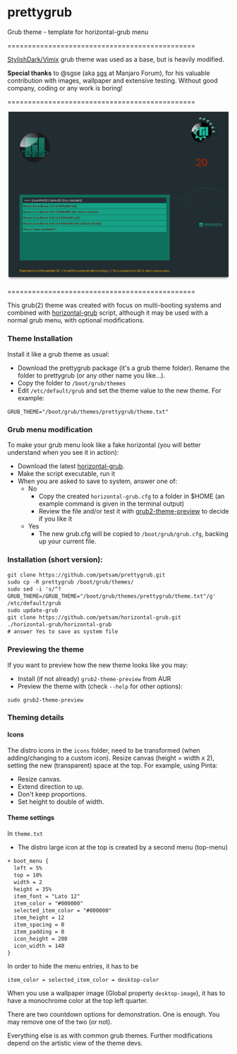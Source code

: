 # prettygrub
Grub theme - template for horizontal-grub menu

==============================================

[StylishDark/Vimix](https://github.com/vinceliuice/grub2-themes) grub theme was used as a base, but is heavily modified.

**Special thanks** to @sgse (aka [sgs](https://forum.manjaro.org/u/sgs/summary) at Manjaro Forum), for his valuable contribution with images, wallpaper and extensive testing. Without good company, coding or any work is boring!

==============================================

<img src="https://raw.githubusercontent.com/petsam/prettygrub/master/screenshot-1024x768.png"/>

==============================================


This grub(2) theme was created with focus on multi-booting systems and combined with [horizontal-grub](https://github.com/petsam/horizontal-grub) script, although it may be used with a normal grub menu, with optional modifications.
### Theme Installation
Install it like a grub theme as usual:

* Download the prettygrub package (it's a grub theme folder). Rename the folder to prettygrub (or any other name you like...).
* Copy the folder to `/boot/grub/themes`
* Edit `/etc/default/grub` and set the theme value to the new theme. For example:
 ```
GRUB_THEME="/boot/grub/themes/prettygrub/theme.txt"
```
### Grub menu modification
To make your grub menu look like a fake horizontal (you will better understand when you see it in action):

* Download the latest [horizontal-grub](https://github.com/petsam/horizontal-grub).
* Make the script executable, run it
* When you are asked to save to system, answer one of:
   -  No
      * Copy the created `horizontal-grub.cfg` to a folder in $HOME (an example command is given in the terminal output)
      * Review the file and/or test it with [grub2-theme-preview](https://github.com/hartwork/grub2-theme-preview) to decide if you like it
  - Yes
     * The new grub.cfg will be copied to `/boot/grub/grub.cfg`, backing up your current file.

### Installation (short version):
```
git clone https://github.com/petsam/prettygrub.git
sudo cp -R prettygrub /boot/grub/themes/
sudo sed -i 's/^?GRUB_THEME=/GRUB_THEME="/boot/grub/themes/prettygrub/theme.txt"/g' /etc/default/grub
sudo update-grub
git clone https://github.com/petsam/horizontal-grub.git
./horizontal-grub/horizontal-grub
# answer Yes to save as system file
```

### Previewing the theme
If you want to preview how the new theme looks like you may:
* Install (if not already) `grub2-theme-preview` from AUR
* Preview the theme with (check `--help` for other options):
```
sudo grub2-theme-preview
```

### Theming details
#### Icons
The distro icons in the `icons` folder, need to be transformed (when adding/changing to a custom icon).
Resize canvas (height = width x 2), setting the new (transparent) space at the top.
For example, using Pinta:
* Resize canvas.
* Extend direction to up.
* Don't keep proportions.
* Set height to double of width.

#### Theme settings
In `theme.txt`
* The distro large icon at the top is created by a second menu (top-menu)
```
+ boot_menu {
  left = 5%
  top = 10%
  width = 2
  height = 35%
  item_font = "Lato 12"
  item_color = "#000000"
  selected_item_color = "#000000"
  item_height = 12
  item_spacing = 0
  item_padding = 0
  icon_height = 280
  icon_width = 140
}
```
In order to hide the menu entries, it has to be
```
item_color = selected_item_color = desktop-color
```
When you use a wallpaper image (Global property `desktop-image`), it has to have a monochrome color at the top left quarter.

There are two countdown options for demonstration. One is enough. You may remove one of the two (or not).

Everything else is as with common grub themes. Further modifications depend on the artistic view of the theme devs.
